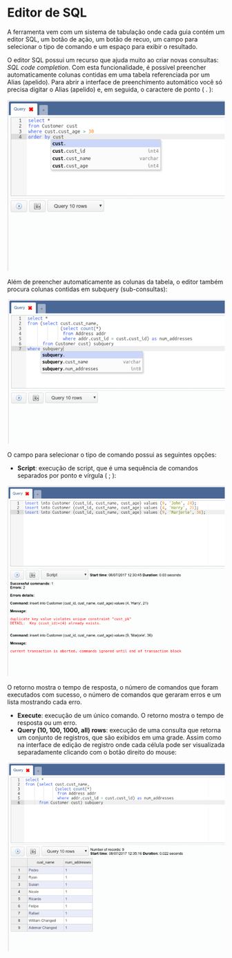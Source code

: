 # Editor de SQL

A ferramenta vem com um sistema de tabulação onde cada guia contém um editor SQL, um botão de ação, um botão de recuo, um campo para selecionar o tipo de comando e um espaço para exibir o resultado.

O editor SQL possui um recurso que ajuda muito ao criar novas consultas: *SQL code completion*. Com esta funcionalidade, é possível preencher automaticamente colunas contidas em uma tabela referenciada por um Alias (apelido). Para abrir a interface de preenchimento automático você só precisa digitar o Alias (apelido) e, em seguida, o caractere de ponto ( . ):

![](../img/08_sql_editor_01.png)

Além de preencher automaticamente as colunas da tabela, o editor também procura colunas contidas em subquery (sub-consultas):

![](../img/08_sql_editor_02.png)

O campo para selecionar o tipo de comando possui as seguintes opções:
- **Script**: execução de script, que é uma sequência de comandos separados por ponto e vírgula ( ; ):

![](../img/08_sql_editor_03.png)

O retorno mostra o tempo de resposta, o número de comandos que foram executados com sucesso, o número de comandos que geraram erros e um lista mostrando cada erro.
-	**Execute**: execução de um único comando. O retorno mostra o tempo de resposta ou um erro.
-	**Query (10, 100, 1000, all) rows**: execução de uma consulta que retorna um conjunto de registros, que são exibidos em uma grade. Assim como na interface de edição de registro onde cada célula pode ser visualizada separadamente clicando com o botão direito do mouse:

![](../img/08_sql_editor_04.png)
